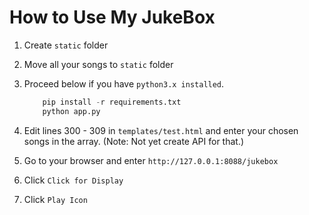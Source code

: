 # How to Use My JukeBox

1. Create `static` folder
2. Move all your songs to `static` folder
3. Proceed below if you have `python3.x installed`.

    ```python
        pip install -r requirements.txt
        python app.py
    ```

4. Edit lines 300 - 309 in `templates/test.html` and enter your chosen songs in the array. (Note: Not yet create API for that.)
5. Go to your browser and enter `http://127.0.0.1:8088/jukebox`
6. Click `Click for Display`
7. Click `Play Icon`